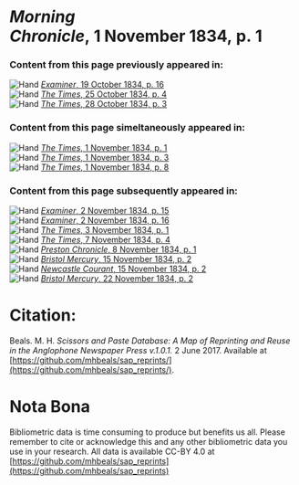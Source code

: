 # *Morning Chronicle*, 1 November 1834, p. 1  
  
### Content from this page previously appeared in:  
![Hand](http://scissorsandpaste.net/wp-content/uploads/2017/06/smallhandpointer.png) [*Examiner*, 19 October 1834, p. 16](https://mhbeals.github.io/sap_html/Examiner/Examiner-19-October-1834-p-16)  
![Hand](http://scissorsandpaste.net/wp-content/uploads/2017/06/smallhandpointer.png) [*The Times*, 25 October 1834, p. 4](https://mhbeals.github.io/sap_html/The-Times/The-Times-25-October-1834-p-4)  
![Hand](http://scissorsandpaste.net/wp-content/uploads/2017/06/smallhandpointer.png) [*The Times*, 28 October 1834, p. 3](https://mhbeals.github.io/sap_html/The-Times/The-Times-28-October-1834-p-3)  
  
### Content from this page simeltaneously appeared in:  
![Hand](http://scissorsandpaste.net/wp-content/uploads/2017/06/smallhandpointer.png) [*The Times*, 1 November 1834, p. 1](https://mhbeals.github.io/sap_html/The-Times/The-Times-1-November-1834-p-1)  
![Hand](http://scissorsandpaste.net/wp-content/uploads/2017/06/smallhandpointer.png) [*The Times*, 1 November 1834, p. 3](https://mhbeals.github.io/sap_html/The-Times/The-Times-1-November-1834-p-3)  
![Hand](http://scissorsandpaste.net/wp-content/uploads/2017/06/smallhandpointer.png) [*The Times*, 1 November 1834, p. 8](https://mhbeals.github.io/sap_html/The-Times/The-Times-1-November-1834-p-8)  
  
### Content from this page subsequently appeared in:  
![Hand](http://scissorsandpaste.net/wp-content/uploads/2017/06/smallhandpointer.png) [*Examiner*, 2 November 1834, p. 15](https://mhbeals.github.io/sap_html/Examiner/Examiner-2-November-1834-p-15)  
![Hand](http://scissorsandpaste.net/wp-content/uploads/2017/06/smallhandpointer.png) [*Examiner*, 2 November 1834, p. 16](https://mhbeals.github.io/sap_html/Examiner/Examiner-2-November-1834-p-16)  
![Hand](http://scissorsandpaste.net/wp-content/uploads/2017/06/smallhandpointer.png) [*The Times*, 3 November 1834, p. 1](https://mhbeals.github.io/sap_html/The-Times/The-Times-3-November-1834-p-1)  
![Hand](http://scissorsandpaste.net/wp-content/uploads/2017/06/smallhandpointer.png) [*The Times*, 7 November 1834, p. 4](https://mhbeals.github.io/sap_html/The-Times/The-Times-7-November-1834-p-4)  
![Hand](http://scissorsandpaste.net/wp-content/uploads/2017/06/smallhandpointer.png) [*Preston Chronicle*, 8 November 1834, p. 1](https://mhbeals.github.io/sap_html/Preston-Chronicle/Preston-Chronicle-8-November-1834-p-1)  
![Hand](http://scissorsandpaste.net/wp-content/uploads/2017/06/smallhandpointer.png) [*Bristol Mercury*, 15 November 1834, p. 2](https://mhbeals.github.io/sap_html/Bristol-Mercury/Bristol-Mercury-15-November-1834-p-2)  
![Hand](http://scissorsandpaste.net/wp-content/uploads/2017/06/smallhandpointer.png) [*Newcastle Courant*, 15 November 1834, p. 2](https://mhbeals.github.io/sap_html/Newcastle-Courant/Newcastle-Courant-15-November-1834-p-2)  
![Hand](http://scissorsandpaste.net/wp-content/uploads/2017/06/smallhandpointer.png) [*Bristol Mercury*, 22 November 1834, p. 2](https://mhbeals.github.io/sap_html/Bristol-Mercury/Bristol-Mercury-22-November-1834-p-2)  


# Citation: 

Beals. M. H. *Scissors and Paste Database: A Map of Reprinting and Reuse in the Anglophone Newspaper Press v.1.0.1.* 2 June 2017. Available at [https://github.com/mhbeals/sap_reprints/](https://github.com/mhbeals/sap_reprints/). 

# Nota Bona

Bibliometric data is time consuming to produce but benefits us all. Please remember to cite or acknowledge this and any other bibliometric data you use in your research. All data is available CC-BY 4.0 at [https://github.com/mhbeals/sap_reprints](https://github.com/mhbeals/sap_reprints)